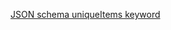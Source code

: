 [JSON schema uniqueItems keyword](https://tools.ietf.org/html/draft-wright-json-schema-validation-01#section-6.13)
